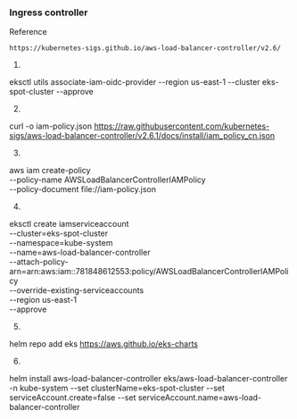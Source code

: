 ### Ingress controller

Reference
```
https://kubernetes-sigs.github.io/aws-load-balancer-controller/v2.6/
```
1.
eksctl utils associate-iam-oidc-provider     --region us-east-1     --cluster eks-spot-cluster     --approve

2.

 curl -o iam-policy.json https://raw.githubusercontent.com/kubernetes-sigs/aws-load-balancer-controller/v2.6.1/docs/install/iam_policy_cn.json

3.
aws iam create-policy \
    --policy-name AWSLoadBalancerControllerIAMPolicy \
    --policy-document file://iam-policy.json

4.
eksctl create iamserviceaccount \
--cluster=eks-spot-cluster \
--namespace=kube-system \
--name=aws-load-balancer-controller \
--attach-policy-arn=arn:aws:iam::781848612553:policy/AWSLoadBalancerControllerIAMPolicy \
--override-existing-serviceaccounts \
--region us-east-1 \
--approve    

5.
helm repo add eks https://aws.github.io/eks-charts

6.
helm install aws-load-balancer-controller eks/aws-load-balancer-controller -n kube-system --set clusterName=eks-spot-cluster --set serviceAccount.create=false --set serviceAccount.name=aws-load-balancer-controller
